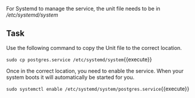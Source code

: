 For Systemd to manage the service, the unit file needs to be in _/etc/systemd/system_

## Task
Use the following command to copy the Unit file to the correct location.

`sudo cp postgres.service /etc/systemd/system`{{execute}}

Once in the correct location, you need to enable the service. When your system boots it will automatically be started for you. 

`sudo systemctl enable /etc/systemd/system/postgres.service`{{execute}}


